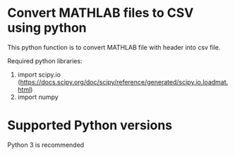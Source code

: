 # Convert MATHLAB files to CSV using python

This python function is to convert MATHLAB file with header into csv file.

Required python libraries:
1) import scipy.io (https://docs.scipy.org/doc/scipy/reference/generated/scipy.io.loadmat.html)
2) import numpy

# Supported Python versions
Python 3 is recommended
